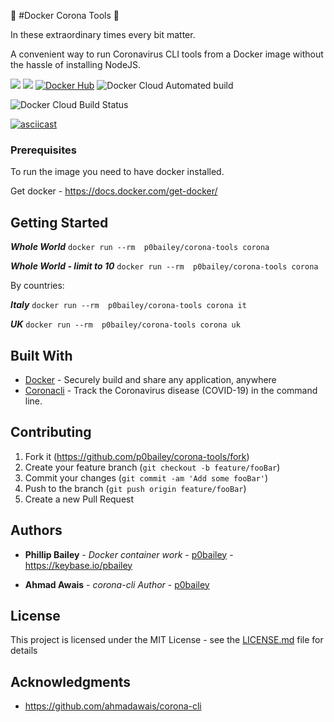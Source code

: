 🐳 #Docker Corona Tools 🦠

In these extraordinary times every bit matter.

A convenient way to run Coronavirus CLI tools from a Docker image without the hassle of installing NodeJS.

[![](https://images.microbadger.com/badges/image/p0bailey/corona-tools.svg)](http://microbadger.com/images/p0bailey/corona-tools "Get your own image badge on microbadger.com")
[![](https://images.microbadger.com/badges/version/p0bailey/corona-tools.svg)](https://hub.docker.com/r/p0bailey/corona-tools/)
[![Docker Hub](http://img.shields.io/docker/pulls/p0bailey/corona-tools.svg)](https://hub.docker.com/r/p0bailey/corona-tools/)
![Docker Cloud Automated build](https://img.shields.io/docker/cloud/automated/p0bailey/corona-tools) 

![Docker Cloud Build Status](https://img.shields.io/docker/cloud/build/p0bailey/corona-tools?style=for-the-badge)

[![asciicast](https://asciinema.org/a/HK2sKol9pDVBV9Ml0zo75yMIu.svg)](https://asciinema.org/a/HK2sKol9pDVBV9Ml0zo75yMIu)

### Prerequisites

To run the image you need to have docker installed.

Get docker - https://docs.docker.com/get-docker/

## Getting Started

***Whole World*** `docker run --rm  p0bailey/corona-tools corona`

***Whole World - limit to 10*** `docker run --rm  p0bailey/corona-tools corona`

By countries: 

***Italy*** `docker run --rm  p0bailey/corona-tools corona it`

***UK*** `docker run --rm  p0bailey/corona-tools corona uk`

## Built With

* [Docker](https://www.docker.com/) - Securely build and share any application, anywhere
* [Coronacli](https://github.com/ahmadawais/corona-cli) -  Track the Coronavirus disease (COVID-19) in the command line.

## Contributing

1. Fork it (<https://github.com/p0bailey/corona-tools/fork>)
2. Create your feature branch (`git checkout -b feature/fooBar`)
3. Commit your changes (`git commit -am 'Add some fooBar'`)
4. Push to the branch (`git push origin feature/fooBar`)
5. Create a new Pull Request

## Authors

* **Phillip Bailey** - *Docker container work* - [p0bailey](https://github.com/p0bailey) - https://keybase.io/pbailey

* **Ahmad Awais** - *corona-cli Author* - [p0bailey](https://github.com/ahmadawais) 



## License

This project is licensed under the MIT License - see the [LICENSE.md](LICENSE.md) file for details

## Acknowledgments

* https://github.com/ahmadawais/corona-cli

